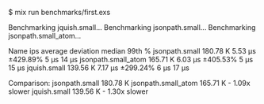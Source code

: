 $ mix run benchmarks/first.exs


Benchmarking jquish.small...
Benchmarking jsonpath.small...
Benchmarking jsonpath.small_atom...

Name                          ips        average  deviation         median         99th %
jsonpath.small           180.78 K        5.53 μs   ±429.89%           5 μs          14 μs
jsonpath.small_atom      165.71 K        6.03 μs   ±405.53%           5 μs          15 μs
jquish.small             139.56 K        7.17 μs   ±299.24%           6 μs          17 μs

Comparison:
jsonpath.small           180.78 K
jsonpath.small_atom      165.71 K - 1.09x slower
jquish.small             139.56 K - 1.30x slower
